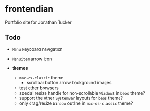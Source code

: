 # frontendian

Portfolio site for Jonathan Tucker

## Todo

- `Menu` keyboard navigation
- `Menuitem` arrow icon

- **themes**
  - `mac-os-classic` theme
    - scrollbar button arrow background images
  - test other browsers
  - special resize handle for non-scrollable `Window`s in `beos` theme?
  - support the other `SystemBar` layouts for `beos` theme?
  - only drag/resize `Window` outline in `mac-os-classic` theme?
